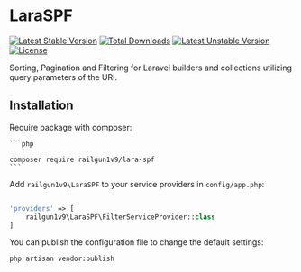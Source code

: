 # LaraSPF
[![Latest Stable Version](https://poser.pugx.org/railgun1v9/lara-spf/v/stable)](https://packagist.org/packages/railgun1v9/lara-spf)
[![Total Downloads](https://poser.pugx.org/railgun1v9/lara-spf/downloads)](https://packagist.org/packages/railgun1v9/lara-spf)
[![Latest Unstable Version](https://poser.pugx.org/railgun1v9/lara-spf/v/unstable)](https://packagist.org/packages/railgun1v9/lara-spf)
[![License](https://poser.pugx.org/railgun1v9/lara-spf/license)](https://packagist.org/packages/railgun1v9/lara-spf)

Sorting, Pagination and Filtering for Laravel builders and collections utilizing query parameters of the URI.

## Installation

Require package with composer:

    ```php

    composer require railgun1v9/lara-spf
    ```

Add `railgun1v9\LaraSPF` to your service providers in `config/app.php`:

```php

'providers' => [
    railgun1v9\LaraSPF\FilterServiceProvider::class
]

```

You can publish the configuration file to change the default settings:

```
php artisan vendor:publish
```